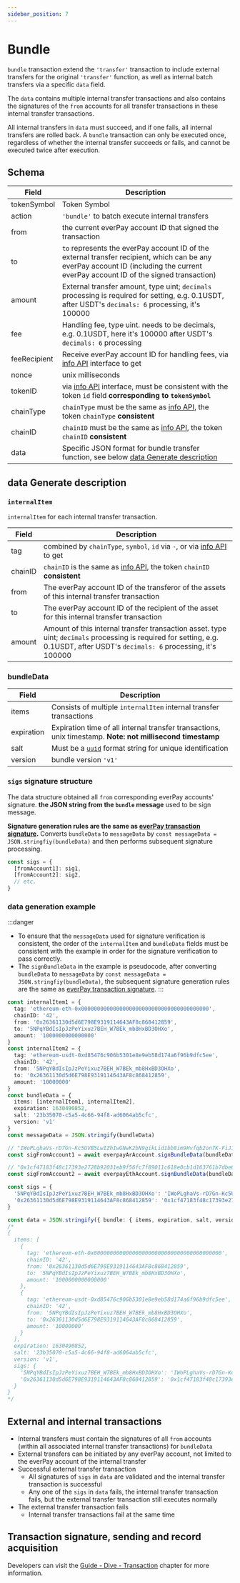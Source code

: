 ```yaml
---
sidebar_position: 7
---
```


# Bundle

`bundle` transaction extend the `'transfer'` transaction to include external transfers for the original `'transfer'` function, as well as internal batch transfers via a specific `data` field.

The `data` contains multiple internal transfer transactions and also contains the signatures of the `from` accounts for all transfer transactions in these internal transfer transactions.

All internal transfers in `data` must succeed, and if one fails, all internal transfers are rolled back. A `bundle` transaction can only be executed once, regardless of whether the internal transfer succeeds or fails, and cannot be executed twice after execution.

## Schema
|Field|Description|
|---|---|
|tokenSymbol|Token Symbol|
|action|`'bundle'` to batch execute internal transfers|
|from|the current everPay account ID that signed the transaction|
|to|`to` represents the everPay account ID of the external transfer recipient, which can be any everPay account ID (including the current everPay account ID of the signed transaction)|
|amount|External transfer amount, type uint; `decimals` processing is required for setting, e.g. 0.1USDT, after USDT's `decimals: 6` processing, it's 100000|
|fee| Handling fee, type uint. needs to be decimals, e.g. 0.1USDT, here it's 100000 after USDT's `decimals: 6` processing |
|feeRecipient|Receive everPay account ID for handling fees, via [info API](../../sdk/server-api/basic-api/info) interface to get|
|nonce|unix milliseconds|
|tokenID|via [info API](../../sdk/server-api/basic-api/info) interface, must be consistent with the token `id` field **corresponding to `tokenSymbol`**|
|chainType|`chainType` must be the same as [info API](../../sdk/server-api/basic-api/info), the token `chainType` **consistent**|
|chainID|`chainID` must be the same as [info API](../../sdk/server-api/basic-api/info), the token `chainID` **consistent**|
|data|Specific JSON format for bundle transfer function, see below [data Generate description](#data-generate-gescription)|

## data Generate description

### `internalItem`
`internalItem` for each internal transfer transaction.

|Field|Description|
|---|---|
|tag|combined by `chainType`, `symbol`, `id` via `-`, or via [info API](../../sdk/server-api/basic-api/info) to get|
|chainID|`chainID` is the same as [info API](../../sdk/server-api/basic-api/info), the token `chainID` **consistent**|
|from|The everPay account ID of the transferor of the assets of this internal transfer transaction|
|to|The everPay account ID of the recipient of the asset for this internal transfer transaction|
|amount|Amount of this internal transfer transaction asset. type uint; `decimals` processing is required for setting, e.g. 0.1USDT, after USDT's `decimals: 6` processing, it's 100000|

### bundleData
|Field|Description|
|---|---|
|items|Consists of multiple `internalItem` internal transfer transactions|
|expiration|Expiration time of all internal transfer transactions, unix timestamp. **Note: not millisecond timestamp**|
|salt|Must be a [`uuid`](https://en.wikipedia.org/wiki/Universally_unique_identifier) format string for unique identification|
|version|bundle version `'v1'`|

### `sigs` signature structure

The data structure obtained all `from` corresponding everPay accounts' signature. **the JSON string from the `bundle` message** used to be sign message.

**Signature generation rules are the same as [everPay transaction signature](./transaction#signature).** Converts `bundleData` to `messageData` by `const messageData = JSON.stringfiy(bundleData)` and then performs subsequent signature processing.

```ts
const sigs = {
  [fromAccount1]: sig1,
  [fromAccount2]: sig2,
  // etc.
}
```

### data generation example
:::danger
* To ensure that the `messageData` used for signature verification is consistent, the order of the `internalItem` and `bundleData` fields must be consistent with the example in order for the signature verification to pass correctly.
* The `signBundleData` in the example is pseudocode, after converting `bundleData` to `messageData` by `const messageData = JSON.stringfiy(bundleData)`, the subsequent signature generation rules are the same as [everPay transaction signature](./transaction#signature).
:::

```ts
const internalItem1 = {
  tag: 'ethereum-eth-0x0000000000000000000000000000000000000000',
  chainID: '42',
  from: '0x26361130d5d6E798E9319114643AF8c868412859',
  to: '5NPqYBdIsIpJzPeYixuz7BEH_W7BEk_mb8HxBD3OHXo',
  amount: '1000000000000000'
}
const internalItem2 = {
  tag: 'ethereum-usdt-0xd85476c906b5301e8e9eb58d174a6f96b9dfc5ee',
  chainID: '42',
  from: '5NPqYBdIsIpJzPeYixuz7BEH_W7BEk_mb8HxBD3OHXo',
  to: '0x26361130d5d6E798E9319114643AF8c868412859',
  amount: '10000000'
}
const bundleData = {
  items: [internalItem1, internalItem2],
  expiration: 1630490852,
  salt: '23b35070-c5a5-4c66-94f8-ad6064ab5cfc',
  version: 'v1'
}
const messageData = JSON.stringify(bundleData)

// "IWoPLghaVs-rD7Gn-Kc5UVB5LwIZhIwGNwK2bN9gikLid1bb8im9Hvfqb2on7K-FiJ1U77fkQSGcMfVbyNeNdbSslIIb-NvtUHQs3Y7jWQBU_TtOyGkcoNkRPXkAYOMaOSgbmZKV3GL4FwuYbO5YfQHomfpIzX5AGk1miPU19lo9IVpPmjJ_youk52pX41rBlTQm6DP76FNMppxC8rXnIDf-o-OMRK_Q0R6QZjUVhpFCBIVNq8P7J4Wm0yTA8QY7A68W2abmC4CU6pa9_ZSYOfcMHypUxIsA9V0nPiCYvOw83jvK2DcFtO3CaAUAiKoj5xdCIXnixNFN-arLa6de0ZOSQRwCxgYxs6w8UhAD-vFapG3cs6dzhYAYDKHuAlKqfaO_z1XToBdjwp0f9eIytJhWVOLLJSVR_1LRvsSc9yDvVk_D4nCeR2BTtevZmw9st1m8pQanqObn_G0qVUHdtkxxalwDdmr_fUEukeSOrzMuQlZ3IjpcKqUXsNqcxqg9uledNLE2yRo6VvXaoWjLOwLvMLBMQ18HGUVbr-I1M-bmX953S2NI43eBjVo0VAYRypBBewSflQE1Ief4xY-cu6-jhRLJYWTpQDup5gOY4O4DLE89GelkP7PsIsm3ZMF_qalOKoqswiEReBCJ4-s1X6Seg4q1kkB6ECT7ZieLmwc,odtNk97a4PARR0I8g3kQpzlFVmPg-udyjfl81fbTioyP2pEw5tP5A1-FVqR-QFFPskW-j7yAze5usYNWHEir7oVQ9d9bbkcZIDEPqwSTO1JoD1BKXeeBK0xsmiSgxeY7uuRXWdhXREhlmIMsV8ObakEeXdbbxbs89XaZHBuES7boASrRVDXRz_mhMu6u_58OdLeMwR3I1BCH6nphNGVOehA7GOOqEBvtesBset0bNaLCb0JpSg5ZW_0AGLP-XydzE3IPLLx4NQEEJY21y8fChxYM4jntI78l5hojp9NlmS69EXlj0PoMjsbaWaz9WtnZaMAbnaOGAHhv8Y_TNmBI0FHpqHaGPP906Mnrgdm3tl2L40EX-Q6-liNVkB56CmPxXzSesu-4x5LLYxQ-aX3W6Hj7RCDTacxqUJHzOrhJqXSx6Jx0t8CwyfReMgVv4p5t1C3OZ8yYbJ_H3LdkeriVniaC5jQdMyIJ6QBMzr1XdXIw9WuEG2kCIYtvOp2qDuu9o2SY-9W4Yv7VWRDfWO38xxR4ZO65MMAdZxeaZ4w8sK_owH46Wm0XoT3Al-LPypaeijWqlHEu4R8c2ersD3xkDvXC_lNtaQw_qyfI3UEH5fWupY4zhZeDGkvXQh32Fv4CxlZL58iUHv9SvR7p5LgBCC3AVUbn7Sqc4xPUCZMj-Tc"
const sigFromAccount1 = await everpayArAccount.signBundleData(bundleData)

// "0x1cf47183f48c17393e2728b92031eb9f56fc7f89011c618e0cb1d163761b7dbe6e615091f15075b673422a0b1bc363d1ab341cbcee831c1632282e33feda79d21c"
const sigFromAccount2 = await everpayEthAccount.signBundleData(bundleData)

const sigs = {
  '5NPqYBdIsIpJzPeYixuz7BEH_W7BEk_mb8HxBD3OHXo': 'IWoPLghaVs-rD7Gn-Kc5UVB5LwIZhIwGNwK2bN9gikLid1bb8im9Hvfqb2on7K-FiJ1U77fkQSGcMfVbyNeNdbSslIIb-NvtUHQs3Y7jWQBU_TtOyGkcoNkRPXkAYOMaOSgbmZKV3GL4FwuYbO5YfQHomfpIzX5AGk1miPU19lo9IVpPmjJ_youk52pX41rBlTQm6DP76FNMppxC8rXnIDf-o-OMRK_Q0R6QZjUVhpFCBIVNq8P7J4Wm0yTA8QY7A68W2abmC4CU6pa9_ZSYOfcMHypUxIsA9V0nPiCYvOw83jvK2DcFtO3CaAUAiKoj5xdCIXnixNFN-arLa6de0ZOSQRwCxgYxs6w8UhAD-vFapG3cs6dzhYAYDKHuAlKqfaO_z1XToBdjwp0f9eIytJhWVOLLJSVR_1LRvsSc9yDvVk_D4nCeR2BTtevZmw9st1m8pQanqObn_G0qVUHdtkxxalwDdmr_fUEukeSOrzMuQlZ3IjpcKqUXsNqcxqg9uledNLE2yRo6VvXaoWjLOwLvMLBMQ18HGUVbr-I1M-bmX953S2NI43eBjVo0VAYRypBBewSflQE1Ief4xY-cu6-jhRLJYWTpQDup5gOY4O4DLE89GelkP7PsIsm3ZMF_qalOKoqswiEReBCJ4-s1X6Seg4q1kkB6ECT7ZieLmwc,odtNk97a4PARR0I8g3kQpzlFVmPg-udyjfl81fbTioyP2pEw5tP5A1-FVqR-QFFPskW-j7yAze5usYNWHEir7oVQ9d9bbkcZIDEPqwSTO1JoD1BKXeeBK0xsmiSgxeY7uuRXWdhXREhlmIMsV8ObakEeXdbbxbs89XaZHBuES7boASrRVDXRz_mhMu6u_58OdLeMwR3I1BCH6nphNGVOehA7GOOqEBvtesBset0bNaLCb0JpSg5ZW_0AGLP-XydzE3IPLLx4NQEEJY21y8fChxYM4jntI78l5hojp9NlmS69EXlj0PoMjsbaWaz9WtnZaMAbnaOGAHhv8Y_TNmBI0FHpqHaGPP906Mnrgdm3tl2L40EX-Q6-liNVkB56CmPxXzSesu-4x5LLYxQ-aX3W6Hj7RCDTacxqUJHzOrhJqXSx6Jx0t8CwyfReMgVv4p5t1C3OZ8yYbJ_H3LdkeriVniaC5jQdMyIJ6QBMzr1XdXIw9WuEG2kCIYtvOp2qDuu9o2SY-9W4Yv7VWRDfWO38xxR4ZO65MMAdZxeaZ4w8sK_owH46Wm0XoT3Al-LPypaeijWqlHEu4R8c2ersD3xkDvXC_lNtaQw_qyfI3UEH5fWupY4zhZeDGkvXQh32Fv4CxlZL58iUHv9SvR7p5LgBCC3AVUbn7Sqc4xPUCZMj-Tc',
  '0x26361130d5d6E798E9319114643AF8c868412859': '0x1cf47183f48c17393e2728b92031eb9f56fc7f89011c618e0cb1d163761b7dbe6e615091f15075b673422a0b1bc363d1ab341cbcee831c1632282e33feda79d21c'
}

const data = JSON.stringify({ bundle: { items, expiration, salt, version, sigs }})
/*
{
  items: [
    {
      tag: 'ethereum-eth-0x0000000000000000000000000000000000000000',
      chainID: '42',
      from: '0x26361130d5d6E798E9319114643AF8c868412859',
      to: '5NPqYBdIsIpJzPeYixuz7BEH_W7BEk_mb8HxBD3OHXo',
      amount: '1000000000000000'
    },
    {
      tag: 'ethereum-usdt-0xd85476c906b5301e8e9eb58d174a6f96b9dfc5ee',
      chainID: '42',
      from: '5NPqYBdIsIpJzPeYixuz7BEH_W7BEk_mb8HxBD3OHXo',
      to: '0x26361130d5d6E798E9319114643AF8c868412859',
      amount: '10000000'
    }
  ],
  expiration: 1630490852,
  salt: '23b35070-c5a5-4c66-94f8-ad6064ab5cfc',
  version: 'v1',
  sigs: {
    '5NPqYBdIsIpJzPeYixuz7BEH_W7BEk_mb8HxBD3OHXo': 'IWoPLghaVs-rD7Gn-Kc5UVB5LwIZhIwGNwK2bN9gikLid1bb8im9Hvfqb2on7K-FiJ1U77fkQSGcMfVbyNeNdbSslIIb-NvtUHQs3Y7jWQBU_TtOyGkcoNkRPXkAYOMaOSgbmZKV3GL4FwuYbO5YfQHomfpIzX5AGk1miPU19lo9IVpPmjJ_youk52pX41rBlTQm6DP76FNMppxC8rXnIDf-o-OMRK_Q0R6QZjUVhpFCBIVNq8P7J4Wm0yTA8QY7A68W2abmC4CU6pa9_ZSYOfcMHypUxIsA9V0nPiCYvOw83jvK2DcFtO3CaAUAiKoj5xdCIXnixNFN-arLa6de0ZOSQRwCxgYxs6w8UhAD-vFapG3cs6dzhYAYDKHuAlKqfaO_z1XToBdjwp0f9eIytJhWVOLLJSVR_1LRvsSc9yDvVk_D4nCeR2BTtevZmw9st1m8pQanqObn_G0qVUHdtkxxalwDdmr_fUEukeSOrzMuQlZ3IjpcKqUXsNqcxqg9uledNLE2yRo6VvXaoWjLOwLvMLBMQ18HGUVbr-I1M-bmX953S2NI43eBjVo0VAYRypBBewSflQE1Ief4xY-cu6-jhRLJYWTpQDup5gOY4O4DLE89GelkP7PsIsm3ZMF_qalOKoqswiEReBCJ4-s1X6Seg4q1kkB6ECT7ZieLmwc,odtNk97a4PARR0I8g3kQpzlFVmPg-udyjfl81fbTioyP2pEw5tP5A1-FVqR-QFFPskW-j7yAze5usYNWHEir7oVQ9d9bbkcZIDEPqwSTO1JoD1BKXeeBK0xsmiSgxeY7uuRXWdhXREhlmIMsV8ObakEeXdbbxbs89XaZHBuES7boASrRVDXRz_mhMu6u_58OdLeMwR3I1BCH6nphNGVOehA7GOOqEBvtesBset0bNaLCb0JpSg5ZW_0AGLP-XydzE3IPLLx4NQEEJY21y8fChxYM4jntI78l5hojp9NlmS69EXlj0PoMjsbaWaz9WtnZaMAbnaOGAHhv8Y_TNmBI0FHpqHaGPP906Mnrgdm3tl2L40EX-Q6-liNVkB56CmPxXzSesu-4x5LLYxQ-aX3W6Hj7RCDTacxqUJHzOrhJqXSx6Jx0t8CwyfReMgVv4p5t1C3OZ8yYbJ_H3LdkeriVniaC5jQdMyIJ6QBMzr1XdXIw9WuEG2kCIYtvOp2qDuu9o2SY-9W4Yv7VWRDfWO38xxR4ZO65MMAdZxeaZ4w8sK_owH46Wm0XoT3Al-LPypaeijWqlHEu4R8c2ersD3xkDvXC_lNtaQw_qyfI3UEH5fWupY4zhZeDGkvXQh32Fv4CxlZL58iUHv9SvR7p5LgBCC3AVUbn7Sqc4xPUCZMj-Tc',
    '0x26361130d5d6E798E9319114643AF8c868412859': '0x1cf47183f48c17393e2728b92031eb9f56fc7f89011c618e0cb1d163761b7dbe6e615091f15075b673422a0b1bc363d1ab341cbcee831c1632282e33feda79d21c'
  }
}
*/
```

## External and internal transactions
* Internal transfers must contain the signatures of all `from` accounts (within all associated internal transfer transactions) for `bundleData`
* External transfers can be initiated by any everPay account, not limited to the everPay account of the internal transfer
* Successful external transfer transaction
  * All signatures of `sigs` in `data` are validated and the internal transfer transaction is successful
  * Any one of the `sigs` in `data` fails, the internal transfer transaction fails, but the external transfer transaction still executes normally
* The external transfer transaction fails
  * Internal transfer transactions fail at the same time

## Transaction signature, sending and record acquisition
Developers can visit the [Guide - Dive - Transaction](./transaction#messagedata) chapter for more information.

